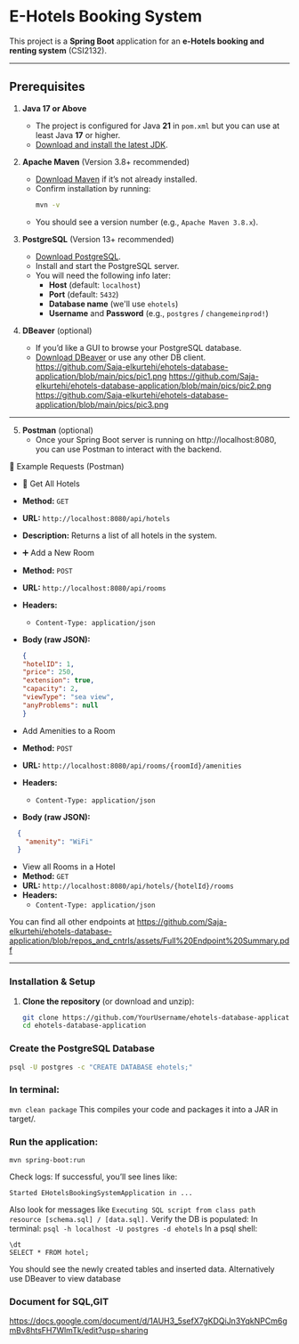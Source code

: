 # **E-Hotels Booking System**

This project is a **Spring Boot** application for an **e-Hotels booking and renting system** (CSI2132).

---

## **Prerequisites**

1. **Java 17 or Above**  
   - The project is configured for Java **21** in `pom.xml` but you can use at least Java **17** or higher.  
   - [Download and install the latest JDK](https://www.oracle.com/java/technologies/downloads/).  

2. **Apache Maven** (Version 3.8+ recommended)  
   - [Download Maven](https://maven.apache.org/download.cgi) if it’s not already installed.  
   - Confirm installation by running:
     ```bash
     mvn -v
     ```
   - You should see a version number (e.g., `Apache Maven 3.8.x`).  

3. **PostgreSQL** (Version 13+ recommended)  
   - [Download PostgreSQL](https://www.postgresql.org/download/).  
   - Install and start the PostgreSQL server.  
   - You will need the following info later:
     - **Host** (default: `localhost`)
     - **Port** (default: `5432`)
     - **Database name** (we'll use `ehotels`)
     - **Username** and **Password** (e.g., `postgres` / `changemeinprod!`)

4. **DBeaver** (optional)  
   - If you’d like a GUI to browse your PostgreSQL database.  
   - [Download DBeaver](https://dbeaver.io/download/) or use any other DB client.
https://github.com/Saja-elkurtehi/ehotels-database-application/blob/main/pics/pic1.png
https://github.com/Saja-elkurtehi/ehotels-database-application/blob/main/pics/pic2.png
https://github.com/Saja-elkurtehi/ehotels-database-application/blob/main/pics/pic3.png
---
5. **Postman** (optional)  
   -  Once your Spring Boot server is running on http://localhost:8080, you can use Postman to interact with the backend.

 🧪 Example Requests (Postman)

-  🏨 Get All Hotels
- **Method:** `GET`  
- **URL:** `http://localhost:8080/api/hotels`  
- **Description:** Returns a list of all hotels in the system.

-  ➕ Add a New Room
- **Method:** `POST`  
- **URL:** `http://localhost:8080/api/rooms`  
- **Headers:**
  - `Content-Type: application/json`
- **Body (raw JSON):**
   ```json 
   {
   "hotelID": 1,
   "price": 250,
   "extension": true,
   "capacity": 2,
   "viewType": "sea view",
   "anyProblems": null
   }
   ```
-  Add Amenities to a Room
- **Method:** `POST`  
- **URL:** `http://localhost:8080/api/rooms/{roomId}/amenities`  
- **Headers:**
  - `Content-Type: application/json`
- **Body (raw JSON):**
 ```json 
   {
     "amenity": "WiFi"
   }
   ```
-  View all Rooms in a Hotel
- **Method:** `GET`  
- **URL:** `http://localhost:8080/api/hotels/{hotelId}/rooms`  
- **Headers:**
  - `Content-Type: application/json`

You can find all other endpoints at https://github.com/Saja-elkurtehi/ehotels-database-application/blob/repos_and_cntrls/assets/Full%20Endpoint%20Summary.pdf


---

### **Installation & Setup**

1. **Clone the repository** (or download and unzip):
   ```bash
   git clone https://github.com/YourUsername/ehotels-database-application.git
   cd ehotels-database-application
### **Create the PostgreSQL Database**

```bash
psql -U postgres -c "CREATE DATABASE ehotels;"
```
### **In terminal:**
```mvn clean package```
This compiles your code and packages it into a JAR in target/.
### **Run the application:**
```mvn spring-boot:run```

Check logs:
If successful, you’ll see lines like:
```Tomcat started on port(s): 8080 (http)
Started EHotelsBookingSystemApplication in ...
```
Also look for messages like ```Executing SQL script from class path resource [schema.sql] / [data.sql].```
Verify the DB is populated:
In terminal:
```psql -h localhost -U postgres -d ehotels```
In a psql shell:
```\c ehotels
\dt
SELECT * FROM hotel;
```
You should see the newly created tables and inserted data.
Alternatively use DBeaver to view database 
### **Document for SQL,GIT**
https://docs.google.com/document/d/1AUH3_5sefX7gKDQiJn3YqkNPCm6gmBv8htsFH7WlmTk/edit?usp=sharing

